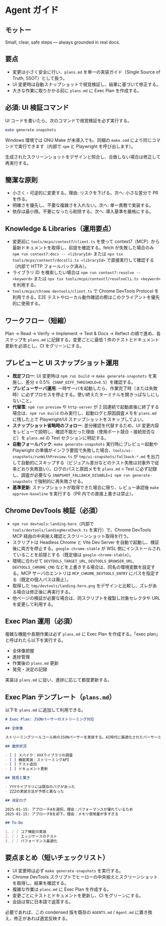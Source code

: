 # Agent ガイド

## モットー
Small, clear, safe steps — always grounded in real docs.

## 要点
- 変更は小さく安全に行い、`plans.md` を単一の実装ガイド（Single Source of Truth; SSOT）として扱う。
- UI 変更時は自動スナップショットで視覚検証し、結果に基づいて修正する。
- 大きな作業に取りかかる前に `plans.md` に Exec Plan を作成する。

## 必須: UI 検証コマンド
UI コードを書いたら、次のコマンドで視覚検証を必ず実行する。

```sh
make generate-snapshots
```

Windows 環境では GNU Make が未導入でも、同梱の `make.cmd` により同じコマンドで実行できます（内部で `npm` と Playwright を呼び出します）。

生成されたスクリーンショットをデザインと照合し、合致しない場合は修正して再実行する。

## 簡潔な原則
- 小さく・可逆的に変更する。理由: リスクを下げる。次へ: 小さな差分で PR を作る。
- 明確さを優先し、不要な複雑さを入れない。次へ: 単一責務で実装する。
- 依存は最小限。不要になったら削除する。次へ: 導入基準を厳格にする。

## Knowledge & Libraries（運用要点）
- 変更前に `tools/mcps/context7/client.ts` を使って context7（MCP）から最新ドキュメントを取得し、前提を確認する。fetch が失敗した場合のみ `npm run context7:docs -- <libraryId>` または `npx tsx tools/mcps/context7/docsCli.ts <libraryId>` で直接実行して確認する（内部で HTTP フォールバック済み）。
- ライブラリ ID を検索したい場合は `npm run context7:resolve -- <keyword>` または `npx tsx tools/mcps/context7/resolveCli.ts <keyword>` を利用する。
- `tools/mcps/chrome-devtools/client.ts` で Chrome DevTools Protocol を利用できる。E2E テストやローカル動作確認の際はこのクライアントを優先的に使用する。

## ワークフロー（短縮）
Plan → Read → Verify → Implement → Test & Docs → Reflect の順で進め、各ステップを `plans.md` に記録する。変更ごとに最低 1 件のテストとドキュメント更新を必須とし、CI をグリーンにする。

## プレビューと UI スナップショット運用
- **既定フロー**: UI 変更時は `npm run build` → `make generate-snapshots` を実施し、差分 ≤ 0.5%（`SNAP_DIFF_THRESHOLD=0.5`）を確認する。
- **プレビューサーバ運用**: 一時サーバを起動したら、作業完了時（または失敗時）に必ずプロセスを停止する。使い終えたターミナルを開きっぱなしにしないこと。
- **代替策**: `npm run preview` や `http-server` が 2 回連続で起動直後に終了する場合は、`npm run build` のみ実行し、起動ログと原因調査メモを `plans.md` に残した上で Playwright/UI スナップショットをスキップしてよい。
- **スナップショット省略時のフォロー**: 差分確認を代替するため、UI 変更内容をレビューで説明し、確認不能だった理由（使用ポート競合・接続拒否など）を `plans.md` の Test セクションに明記する。
- **自動フォールバック**: `make generate-snapshots` 実行時にプレビュー起動や Playwright の準備がインフラ要因で失敗した場合、`tools/ui-snapshots/runWithPreview.ts` が `tmp/ui-snapshots/fallback-*.md` を出力して自動的にスキップする（ビジュアル差分などのテスト失敗は対象外で従来どおり失敗扱い）。ログのパスと原因メモを `plans.md` > Test に必ず記録し、調査が必要なら `SNAPSHOT_FALLBACK_DISABLE=1 npm run generate-snapshots` で強制的に再失敗させる。
- **基準更新**: スナップショットが取得できた場合に限り、レビュー承認後 `make approve-baseline` を実行する（PR 内での直接上書きは禁止）。

## Chrome DevTools 検証（必須）
- `npm run devtools:landing-hero`（内部で `tools/devtools/landingHeroCheck.ts` を実行）で、Chrome DevTools MCP 経由の中央揃え確認とスクリーンショット取得を行う。
- スクリプトは Headless Chrome と Vite Dev Server を自動で起動し、検証後に両方を停止する。`google-chrome-stable` が WSL 側にインストールされていることを前提とする（既定値は `google-chrome-stable`）。
- 環境に合わせて `DEVTOOLS_TARGET_URL`, `DEVTOOLS_BROWSER_URL`, `DEVTOOLS_CHROME_CMD` などを上書きする場合は、同名の環境変数を設定する。MCP サーバのエントリは `MCP_CHROME_DEVTOOLS_ENTRY` にパスを指定する（既定の個人パスは廃止）。
- 取得した `tmp/devtools/landing-hero.png` をデザインと比較し、ズレがある場合は修正後に再実行する。
- 他ページの検証が必要な場合は、同スクリプトを複製し対象セレクタや URL を変更して利用する。

## Exec Plan 運用（必須）
複雑な機能や長期作業は必ず `plans.md` に Exec Plan を作成する。「exec plan」と呼ばれたら以下を実行する。

- 全体像把握
- 進捗管理
- 作業後の `plans.md` 更新
- 発見・決定の記録

実装は `plans.md` に従い、進捗に応じて都度更新する。

## Exec Plan テンプレート（`plans.md`）
以下を `plans.md` に追加して利用できる。

```markdown
# Exec Plan: JSONパーサーのストリーミング対応

## 全体像

ストリーミングツールコール用のJSONパーサーを実装する。AI時代に最適化されたパーサーとして、リアルタイム処理を可能にする。

## 進捗状況

- [ ] スパイク：XXXライブラリの調査
- [ ] 機能実装：ストリーミングAPI
- [ ] テスト追加
- [ ] ドキュメント更新

## 発見と驚き

- YYYライブラリには既存のバグがあった
- ZZZの実装方法が予想と異なった

## 決定ログ

2025-01-15: アプローチAを選択。理由：パフォーマンスが優れているため  
2025-01-15: アプローチBを却下。理由：メモリ使用量が多すぎる

## To-Do

1. [ ] コア機能の実装
2. [ ] エッジケースのテスト
3. [ ] パフォーマンス最適化
```

## 要点まとめ（短いチェックリスト）
- UI 変更時は必ず `make generate-snapshots` を実行する。
- Chrome DevTools スクリプトでヒーローの中央揃えとスクリーンショットを取得し、結果を確認する。
- 複雑な作業は `plans.md` に Exec Plan を作成する。
- 変更ごとにテストとドキュメントを更新し、CI をグリーンにする。
- 会話は常に日本語で返答する。

必要であれば、この condensed 版を既存の `AGENTS.md` / `Agent.md` に置き換え、修正があれば適宜反映する。
